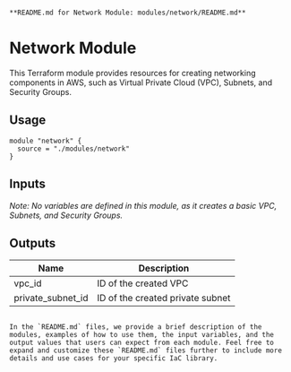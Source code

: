 ```

**README.md for Network Module: modules/network/README.md**

```
# Network Module

This Terraform module provides resources for creating networking components in AWS, such as Virtual Private Cloud (VPC), Subnets, and Security Groups.

## Usage

```hcl
module "network" {
  source = "./modules/network"
}
```

## Inputs

_Note: No variables are defined in this module, as it creates a basic VPC, Subnets, and Security Groups._

## Outputs

| Name                | Description                           |
|---------------------|---------------------------------------|
| vpc_id              | ID of the created VPC                 |
| private_subnet_id   | ID of the created private subnet      |
```

In the `README.md` files, we provide a brief description of the modules, examples of how to use them, the input variables, and the output values that users can expect from each module. Feel free to expand and customize these `README.md` files further to include more details and use cases for your specific IaC library.
